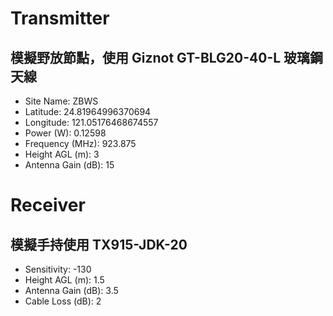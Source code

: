 
# Transmitter

## 模擬野放節點，使用 Giznot GT-BLG20-40-L 玻璃鋼天線

- Site Name: ZBWS
- Latitude: 24.81964996370694
- Longitude: 121.05176468674557
- Power (W): 0.12598
- Frequency (MHz): 923.875
- Height AGL (m): 3
- Antenna Gain (dB): 15

# Receiver

## 模擬手持使用 TX915-JDK-20

- Sensitivity: -130
- Height AGL (m): 1.5
- Antenna Gain (dB): 3.5
- Cable Loss (dB): 2

